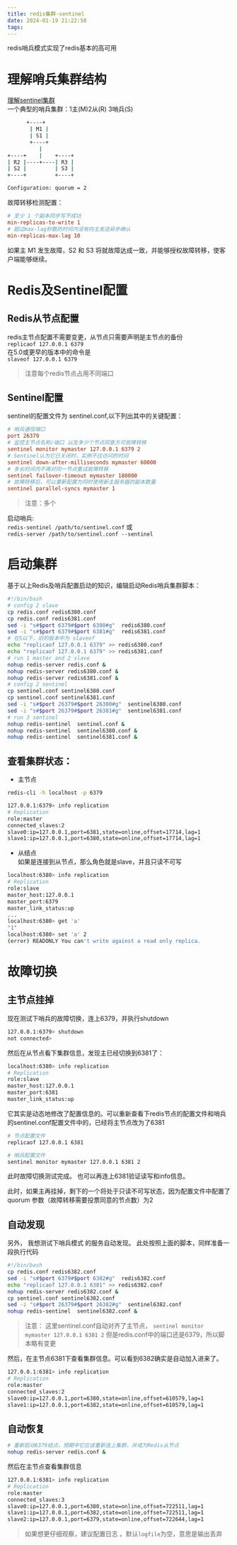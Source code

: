 ```yaml
---
title: redis集群-sentinel
date: 2024-01-19 21:22:58
tags:
---
```

redis哨兵模式实现了redis基本的高可用
<!--more-->
# 理解哨兵集群结构

[理解sentinel集群](https://redis.io/docs/management/sentinel/)  
一个典型的哨兵集群：1主(M)2从(R)  3哨兵(S)​​  
```sh
      +----+
       | M1 |
       | S1 |
       +----+
          |
+----+    |    +----+
| R2 |----+----| R3 |
| S2 |         | S3 |
+----+         +----+

Configuration: quorum = 2
```
故障转移检测配置：  
``` ini
# 至少 1 个副本同步写不成功
min-replicas-to-write 1
# 超过max-lag秒数的时间内没有向主发送异步确认
min-replicas-max-lag 10
```
如果主 M1 发生故障，S2 和 S3 将就故障达成一致，并能够授权故障转移，使客户端能够继续。  

# Redis及Sentinel配置

## Redis从节点配置
redis主节点配置不需要变更，从节点只需要声明是主节点的备份  
`replicaof 127.0.0.1 6379`  
在5.0或更早的版本中的命令是  
`slaveof 127.0.0.1 6379`  
> 注意每个redis节点占用不同端口  

## Sentinel配置
sentinel的配置文件为 sentinel.conf,以下列出其中的关键配置：    
``` ini
# 哨兵通信端口
port 26379
# 监控主节点名称/端口 以及多少个节点同意方可故障转移
sentinel monitor mymaster 127.0.0.1 6379 2  
# Sentinel认为它已关闭时，实例不应访问的时间
sentinel down-after-milliseconds mymaster 60000  
# 多长时间内不再对同一节点重试故障转移
sentinel failover-timeout mymaster 180000  
# 故障转移后，可以重新配置为同时使用新主服务器的副本数量
sentinel parallel-syncs mymaster 1
```
> 注意：多个


启动哨兵:  
`redis-sentinel /path/to/sentinel.conf`   或    
`redis-server /path/to/sentinel.conf --sentinel`


# 启动集群  
基于以上Redis及哨兵配置启动的知识，编辑启动Redis哨兵集群脚本：  
```sh
#!/bin/bash
# config 2 slave
cp redis.conf redis6380.conf
cp redis.conf redis6381.conf
sed -i "s#$port 6379#$port 6380#g"  redis6380.conf
sed -i "s#$port 6379#$port 6381#g"  redis6381.conf
# 在5以下，旧的版本中为 slaveof 
echo "replicaof 127.0.0.1 6379" >> redis6380.conf
echo "replicaof 127.0.0.1 6379" >> redis6381.conf
# run 1 master and 2 slave
nohup redis-server redis.conf &
nohup redis-server redis6380.conf &
nohup redis-server redis6381.conf &
# config 2 sentinel
cp sentinel.conf sentinel6380.conf
cp sentinel.conf sentinel6381.conf
sed -i "s#$port 26379#$port 26380#g"  sentinel6380.conf
sed -i "s#$port 26379#$port 26381#g"  sentinel6381.conf
# run 3 sentinel
nohup redis-sentinel  sentinel.conf &
nohup redis-sentinel  sentinel6380.conf &
nohup redis-sentinel  sentinel6381.conf &
```

## 查看集群状态：  
- 主节点
```sh
redis-cli -h localhost -p 6379

127.0.0.1:6379> info replication
# Replication
role:master
connected_slaves:2
slave0:ip=127.0.0.1,port=6381,state=online,offset=17714,lag=1
slave1:ip=127.0.0.1,port=6380,state=online,offset=17714,lag=1
```
- 从结点  
  如果是连接到从节点，那么角色就是slave，并且只读不可写  
```sh
localhost:6380> info replication
# Replication
role:slave
master_host:127.0.0.1
master_port:6379
master_link_status:up
...
localhost:6380> get 'a'
"1"
localhost:6380> set 'a' 2
(error) READONLY You can't write against a read only replica.
```

# 故障切换

## 主节点挂掉
现在测试下哨兵的故障切换，连上6379，并执行shutdown  
```sh
127.0.0.1:6379> shutdown
not connected>
```
然后在从节点看下集群信息，发现主已经切换到6381了：  
```sh
localhost:6380> info replication
# Replication
role:slave
master_host:127.0.0.1
master_port:6381
master_link_status:up
```
它其实是动态地修改了配置信息的。可以重新查看下redis节点的配置文件和哨兵的sentinel.conf配置文件中的，已经将主节点改为了6381  
```sh
# 节点配置文件
replicaof 127.0.0.1 6381

# 哨兵配置文件
sentinel monitor mymaster 127.0.0.1 6381 2
```

此时故障切换测试完成。 也可以再连上6381验证读写和info信息。  

此时，如果主再挂掉，剩下的一个将处于只读不可写状态，因为配置文件中配置了quorum 参数（故障转移需要投票同意的节点数）为2

## 自动发现

另外， 我想测试下哨兵模式 的服务自动发现。 此处按照上面的脚本，同样准备一段执行代码  
```sh
#!/bin/bash
cp redis.conf redis6382.conf
sed -i "s#$port 6379#$port 6382#g"  redis6382.conf
echo "replicaof 127.0.0.1 6381" >> redis6382.conf
nohup redis-server redis6382.conf &
cp sentinel.conf sentinel6382.conf
sed -i "s#$port 26379#$port 26382#g"  sentinel6382.conf
nohup redis-sentinel  sentinel6382.conf &
```
> 注意： 这里sentinel.conf自动对齐了主节点，
`sentinel monitor mymaster 127.0.0.1 6381 2`
但是redis.conf中的端口还是6379，所以脚本略有变更  

然后，在主节点6381下查看集群信息。可以看到6382确实是自动加入进来了。  
```sh
127.0.0.1:6381> info replication
# Replication
role:master
connected_slaves:2
slave0:ip=127.0.0.1,port=6380,state=online,offset=610579,lag=1
slave1:ip=127.0.0.1,port=6382,state=online,offset=610579,lag=1
```

## 自动恢复
  
``` sh
# 重新启动6379结点，预期中它应该重新连上集群，并成为Redis从节点
nohup redis-server redis.conf &
```
然后在主节点查看集群信息  
```sh
127.0.0.1:6381> info replication
# Replication
role:master
connected_slaves:3
slave0:ip=127.0.0.1,port=6380,state=online,offset=722511,lag=1
slave1:ip=127.0.0.1,port=6382,state=online,offset=722511,lag=1
slave2:ip=127.0.0.1,port=6379,state=online,offset=722644,lag=1
```  
> 如果想更仔细观察，建议配置日志 。默认`logfile`为空，意思是输出丢弃

‍

